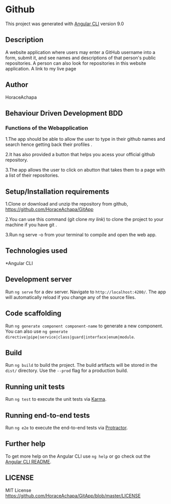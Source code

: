 # Github

This project was generated with [Angular CLI](https://github.com/angular/angular-cli) version 9.0

## Description
A website application where users may enter a GitHub username into a form, submit it, and see names and descriptions of that person's public repositories. A person can also look for repositories in this website application.
A link to my live page 

## Author
HoraceAchapa
## Behaviour Driven Development BDD 
### Functions of the Webapplication
1.The app should be able to allow the user to type in their github names and search hence getting back their profiles .

2.It has also provided a button that helps you acess your official github repository.

3.The app allows the user to click on abutton that takes them to a page with a list of their repositories.


## Setup/Installation requirements
1.Clone or download and unzip the repository from github, https://github.com/HoraceAchapa/GitApp

2.You can use this command (git clone *my link*) to clone the project to your machine if you have git .

3.Run ng serve -o from your terminal to compile and open the web app.

## Technologies used
*Angular CLI

## Development server

Run `ng serve` for a dev server. Navigate to `http://localhost:4200/`. The app will automatically reload if you change any of the source files.

## Code scaffolding

Run `ng generate component component-name` to generate a new component. You can also use `ng generate directive|pipe|service|class|guard|interface|enum|module`.

## Build

Run `ng build` to build the project. The build artifacts will be stored in the `dist/` directory. Use the `--prod` flag for a production build.

## Running unit tests

Run `ng test` to execute the unit tests via [Karma](https://karma-runner.github.io).

## Running end-to-end tests

Run `ng e2e` to execute the end-to-end tests via [Protractor](http://www.protractortest.org/).

## Further help

To get more help on the Angular CLI use `ng help` or go check out the [Angular CLI README](https://github.com/angular/angular-cli/blob/master/README.md).

## LICENSE 
MIT License <a>https://github.com/HoraceAchapa/GitApp/blob/master/LICENSE</a>
